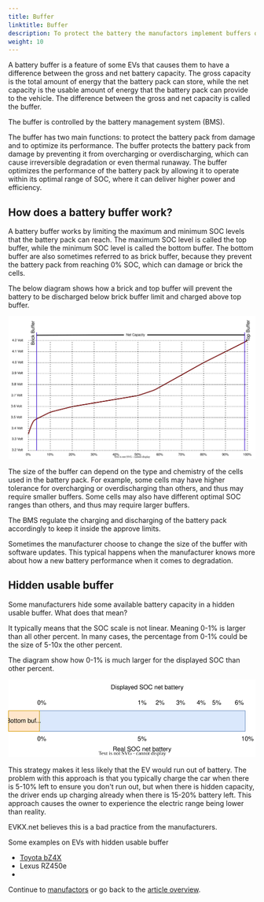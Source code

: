 ```yaml
---
title: Buffer
linktitle: Buffer
description: To protect the battery the manufactors implement buffers on batteries.
weight: 10
---
```

<!-- markdownlint-disable MD033 -->

A battery buffer is a feature of some EVs that causes them to have a difference between the gross and net battery capacity. The gross capacity is the total amount of energy that the battery pack can store, while the net capacity is the usable amount of energy that the battery pack can provide to the vehicle. The difference between the gross and net capacity is called the buffer.

The buffer is controlled by the battery management system (BMS).

The buffer has two main functions: to protect the battery pack from damage and to optimize its performance. The buffer protects the battery pack from damage by preventing it from overcharging or overdischarging, which can cause irreversible degradation or even thermal runaway. The buffer optimizes the performance of the battery pack by allowing it to operate within its optimal range of SOC, where it can deliver higher power and efficiency.

## How does a battery buffer work?

A battery buffer works by limiting the maximum and minimum SOC levels that the battery pack can reach. The maximum SOC level is called the top buffer, while the minimum SOC level is called the bottom buffer. The bottom buffer are also sometimes referred to as brick buffer, because they prevent the battery pack from reaching 0% SOC, which can damage or brick the cells.

The below diagram shows how a brick and top buffer will prevent the battery to be discharged below brick buffer limit and charged above top buffer.

<a href="chargecurve.drawio.svg">
    <img src="chargecurve.drawio.svg" class="img-fluid">
</a>

The size of the buffer can depend on the type and chemistry of the cells used in the battery pack. For example, some cells may have higher tolerance for overcharging or overdischarging than others, and thus may require smaller buffers. Some cells may also have different optimal SOC ranges than others, and thus may require larger buffers.

The BMS regulate the charging and discharging of the battery pack accordingly to keep it inside the approve limits. 

Sometimes the manufacturer choose to change the size of the buffer with software updates. This typical happens when the manufacturer knows more about how a new battery performance when it comes to degradation.

## Hidden usable buffer

Some manufacturers hide some available battery capacity in a hidden usable buffer. What does that mean?

It typically means that the SOC scale is not linear. Meaning 0-1% is larger than all other percent. In many cases, the percentage from 0-1% could be the size of 5-10x the other percent.

The diagram show how 0-1% is much larger for the displayed SOC than other percent.

<a href="hiddenbuffer.drawio.svg">
    <img src="hiddenbuffer.drawio.svg" class="img-fluid">
</a>

This strategy makes it less likely that the EV would run out of battery. The problem with this approach is that you typically charge the car when there is 5-10% left to ensure you don't run out, but when there is hidden capacity, the driver ends up charging already when there is 15-20% battery left. This approach causes the owner to experience the electric range being lower than reality. 

EVKX.net believes this is a bad practice from the manufacturers.

Some examples on EVs with hidden usable buffer

- [Toyota bZ4X](/models/toyota/bz4x/bz4x_awd/)
- Lexus RZ450e
- 



Continue to [manufactors](../manufactors/) or go back to the [article overview](../).